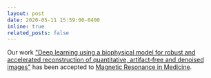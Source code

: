 ```yaml
---
layout: post
date: 2020-05-11 15:59:00-0400
inline: true
related_posts: false
---
```


Our work ["Deep learning using a biophysical model for robust and accelerated reconstruction of quantitative, artifact‐free and denoised images"](https://arxiv.org/abs/1912.07087) has been accepted to [Magnetic Resonance in Medicine](https://onlinelibrary.wiley.com/journal/15222594). 
